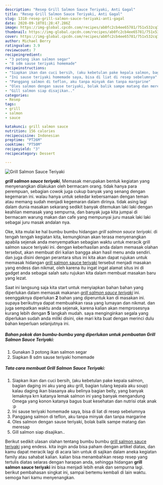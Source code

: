 ```yaml
---
description: "Resep Grill Salmon Sauce Teriyaki, Anti Gagal"
title: "Resep Grill Salmon Sauce Teriyaki, Anti Gagal"
slug: 1318-resep-grill-salmon-sauce-teriyaki-anti-gagal
date: 2020-09-18T01:28:47.286Z
image: https://img-global.cpcdn.com/recipes/ab0fc2cb4ee65781/751x532cq70/grill-salmon-sauce-teriyaki-foto-resep-utama.jpg
thumbnail: https://img-global.cpcdn.com/recipes/ab0fc2cb4ee65781/751x532cq70/grill-salmon-sauce-teriyaki-foto-resep-utama.jpg
cover: https://img-global.cpcdn.com/recipes/ab0fc2cb4ee65781/751x532cq70/grill-salmon-sauce-teriyaki-foto-resep-utama.jpg
author: Michael Berry
ratingvalue: 3.9
reviewcount: 7
recipeingredient:
- "3 potong ikan salmon segar"
- "8 sdm sause teriyaki homemade"
recipeinstructions:
- "Siapkan ikan dan cuci bersih, (aku kebetulan pake kepala salmon, bagian daging ini aku yang aku grill, bagian tulang kepala aku soup) kalau daging ikan biasanya aku belinya bagian belly, yang banyak lemaknya krn katanya lemak salmon ini yang banyak mengandung Omega yang konon katanya bagus buat kesehatan dan nutrisi otak anak :p"
- "Ini sause teriyaki homemade saya, bisa di liat di resep sebelumnya"
- "Panggang salmon di teflon, aku tanpa minyak dan tanpa margarine"
- "Oles salmon dengan sause teriyaki, bolak balik sampe matang dan meresap"
- "Gill salmon siap disajikan.."
categories:
- Resep
tags:
- grill
- salmon
- sauce

katakunci: grill salmon sauce 
nutrition: 156 calories
recipecuisine: Indonesian
preptime: "PT26M"
cooktime: "PT50M"
recipeyield: "3"
recipecategory: Dessert

---
```



![Grill Salmon Sauce Teriyaki](https://img-global.cpcdn.com/recipes/ab0fc2cb4ee65781/751x532cq70/grill-salmon-sauce-teriyaki-foto-resep-utama.jpg)

<b><i>grill salmon sauce teriyaki</i></b>, Memasak merupakan bentuk kegiatan yang menyenangkan dilakukan oleh bermacam orang. tidak hanya para perempuan, sebagian cowok juga cukup banyak yang senang dengan kegemaran ini. walau hanya untuk sekedar kebersamaan dengan teman atau memang sudah menjadi kegemaran dalam dirinya. tidak asing lagi dalam dunia masakan sekarang sedikit banyak ditemukan laki laki dengan keahlian memasak yang sempurna, dan banyak juga kita jumpai di bermacam warung makan dan cafe yang mempunyai juru masak laki laki sebagai juru masak andalan nya.

Oke, kita mulai ke hal bumbu bumbu hidangan <i>grill salmon sauce teriyaki</i>. di tengah tengah kegiatan kita, kemungkinan akan terasa menyenangkan apabila sejenak anda menyempatkan sebagian waktu untuk meracik grill salmon sauce teriyaki ini. dengan keberhasilan anda dalam memasak olahan tersebut, akan membuat diri kalian bangga akan hasil menu anda sendiri. dan juga disini dengan perantara situs ini kita akan dapat rujukan untuk memasak hidangan <u>grill salmon sauce teriyaki</u> tersebut menjadi masakan yang endess dan nikmat, oleh karena itu ingat ingat alamat situs ini di gadget anda sebagai salah satu rujukan kita dalam membuat masakan baru yang lezat.




Saat ini langsung saja kita start untuk menyiapkan bahan bahan yang diperlukan dalam memasak makanan <u><i>grill salmon sauce teriyaki</i></u> ini. seenggaknya diperlukan <b>2</b> bahan yang diperuntuk kan di masakan ini. supaya berikutnya dapat membuahkan rasa yang lumayan dan nikmat. dan juga sempatkan waktu anda sejenak, karena kalian akan memprosesnya kurang lebih dengan <b>5</b> langkah mudah. saya menginginkan segala yang diperlukan sudah anda miliki disini, oke mari kita buat dengan merinci dulu bahan keperluan selanjutnya ini.

<!--inarticleads1-->

##### Bahan pokok dan bumbu-bumbu yang diperlukan untuk pembuatan Grill Salmon Sauce Teriyaki:

1. Gunakan 3 potong ikan salmon segar
1. Siapkan 8 sdm sause teriyaki homemade




<!--inarticleads2-->

##### Tata cara membuat Grill Salmon Sauce Teriyaki:

1. Siapkan ikan dan cuci bersih, (aku kebetulan pake kepala salmon, bagian daging ini aku yang aku grill, bagian tulang kepala aku soup) kalau daging ikan biasanya aku belinya bagian belly, yang banyak lemaknya krn katanya lemak salmon ini yang banyak mengandung Omega yang konon katanya bagus buat kesehatan dan nutrisi otak anak :p
1. Ini sause teriyaki homemade saya, bisa di liat di resep sebelumnya
1. Panggang salmon di teflon, aku tanpa minyak dan tanpa margarine
1. Oles salmon dengan sause teriyaki, bolak balik sampe matang dan meresap
1. Gill salmon siap disajikan..




Berikut sedikit ulasan olahan tentang bumbu bumbu <u>grill salmon sauce teriyaki</u> yang endess. kita ingin anda bisa paham dengan artikel diatas, dan kamu dapat meracik lagi di acara lain untuk di sajikan dalam aneka kegiatan family atau sahabat kalian. kalian bisa menambahkan resep resep yang tertulis diatas selaras dengan harapan anda, sehingga hidangan <b>grill salmon sauce teriyaki</b> ini bisa menjadi lebih enak dan sempurna lagi. berikut pembahasan singkat ini, sampai bertemu kembali di lain waktu. semoga hari kamu menyenangkan.
